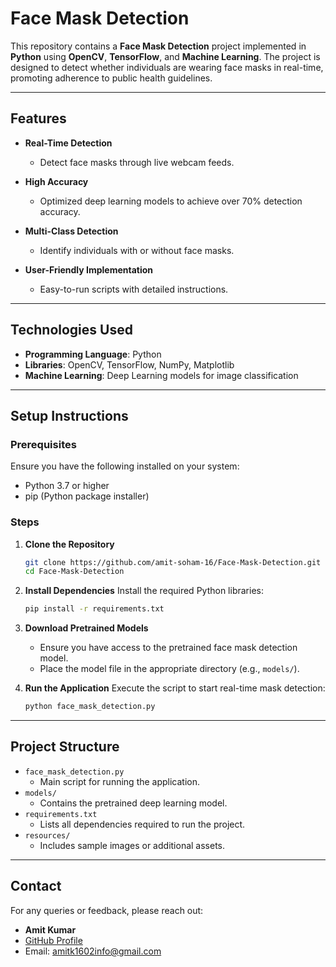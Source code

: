 # Face Mask Detection

This repository contains a **Face Mask Detection** project implemented in **Python** using **OpenCV**, **TensorFlow**, and **Machine Learning**. The project is designed to detect whether individuals are wearing face masks in real-time, promoting adherence to public health guidelines.

---

## Features

- **Real-Time Detection**
  - Detect face masks through live webcam feeds.

- **High Accuracy**
  - Optimized deep learning models to achieve over 70% detection accuracy.

- **Multi-Class Detection**
  - Identify individuals with or without face masks.

- **User-Friendly Implementation**
  - Easy-to-run scripts with detailed instructions.

---

## Technologies Used

- **Programming Language**: Python
- **Libraries**: OpenCV, TensorFlow, NumPy, Matplotlib
- **Machine Learning**: Deep Learning models for image classification

---

## Setup Instructions

### Prerequisites

Ensure you have the following installed on your system:

- Python 3.7 or higher
- pip (Python package installer)

### Steps

1. **Clone the Repository**
   ```bash
   git clone https://github.com/amit-soham-16/Face-Mask-Detection.git
   cd Face-Mask-Detection
   ```

2. **Install Dependencies**
   Install the required Python libraries:
   ```bash
   pip install -r requirements.txt
   ```

3. **Download Pretrained Models**
   - Ensure you have access to the pretrained face mask detection model.
   - Place the model file in the appropriate directory (e.g., `models/`).

4. **Run the Application**
   Execute the script to start real-time mask detection:
   ```bash
   python face_mask_detection.py
   ```

---

## Project Structure

- `face_mask_detection.py`
  - Main script for running the application.
- `models/`
  - Contains the pretrained deep learning model.
- `requirements.txt`
  - Lists all dependencies required to run the project.
- `resources/`
  - Includes sample images or additional assets.

---


## Contact

For any queries or feedback, please reach out:

- **Amit Kumar**
- [GitHub Profile](https://github.com/amit-soham-16)
- Email: [amitk1602info@gmail.com](mailto:amitk1602info@gmail.com)
